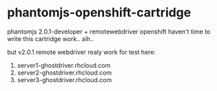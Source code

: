 # phantomjs-openshift-cartridge
phantomjs 2.0.1-developer + remotewebdriver openshift
haven't time to write this cartridge work.. aih..

but v2.0.1 remote webdriver realy work for test
here: 

 1) server1-ghostdriver.rhcloud.com
 2) server2-ghostdriver.rhcloud.com
 3) server3-ghostdriver.rhcloud.com
